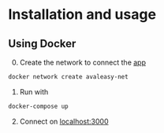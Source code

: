 # Installation and usage

## Using Docker

0. Create the network to connect the [app](https://github.com/MPS-FGA/Avaleasy-app) 
```bash
docker network create avaleasy-net
```

1. Run with 
```bash
docker-compose up
```

2. Connect on [localhost:3000](http://localhost:3000)
